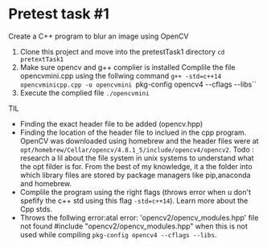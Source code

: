 # Pretest task #1
Create a C++ program to blur an image using OpenCV

1. Clone this project and move into the pretestTask1 directory
`cd pretextTask1`
2. Make sure opencv and g++ complier is installed
Complile the file opencvmini.cpp using the follwing command
`g++ -std=c++14 opencvminicpp.cpp -o opencvmini `pkg-config opencv4 --cflags --libs``
3. Execute the complied file 
`./opencvmini`

TIL
- Finding the exact header file to be added (opencv.hpp)
- Finding the location of the header file to inclued in the cpp program. OpenCV was downloaded using homebrew and the header files were at `opt/homebrew/Cellar/opencv/4.8.1_5/include/opencv4/opencv2`. Todo : research a lil about the file system in unix systems to understand what the opt filder is for. From the best of my knowledge, it a the folder into which library files are stored by package managers like pip,anaconda and homebrew.
- Complile the program using the right flags (throws error when u don't spefify the c++ std using this flag `-std=c++14`). Learn more about the Cpp stds.
- Throws the follwing error:atal error: 'opencv2/opencv_modules.hpp' file not found #include "opencv2/opencv_modules.hpp" when this is not used while compiling `pkg-config opencv4 --cflags --libs`. 


